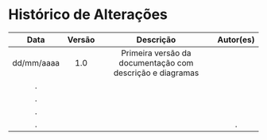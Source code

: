 # Histórico de Alterações

|Data|Versão|Descrição|Autor(es)|
|:-:|:-:|:-:|:-:|
|dd/mm/aaaa|1.0|Primeira versão da documentação com descrição e diagramas||
|.||||
|.||||
|.||||
|.|||.|
